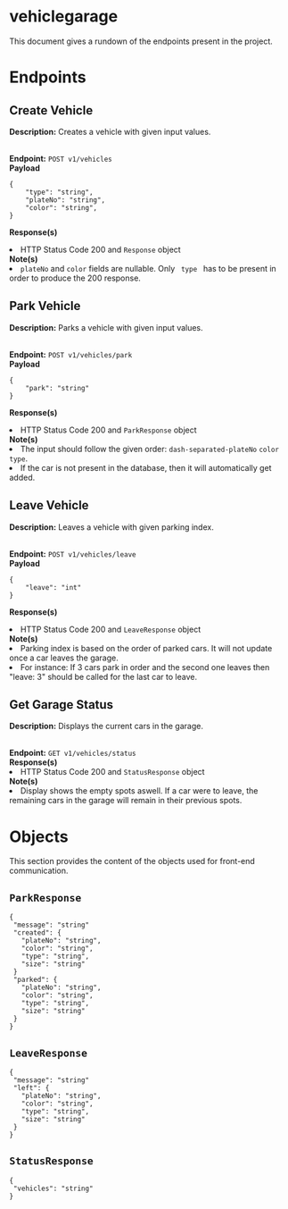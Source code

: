 # vehiclegarage
This document gives a rundown of the endpoints present in the project.
# Endpoints

## Create Vehicle
<p><strong>Description:</strong> Creates a vehicle with given input values.</p><br>
<strong>Endpoint:</strong> <code>POST v1/vehicles</code><br>
<strong> Payload </strong>
<pre><code>{
    "type": "string",
    "plateNo": "string",
    "color": "string",
}
</code></pre>

<strong> Response(s) </strong>
<li>HTTP Status Code 200 and <code>Response</code> object</li>
<strong> Note(s)</strong>
<li><code>plateNo</code> and <code>color</code> fields are nullable. Only <code> type </code> has to be present in order to produce the 200 response.</li>

## Park Vehicle
<p><strong>Description:</strong> Parks a vehicle with given input values.</p><br>
<strong>Endpoint:</strong> <code>POST v1/vehicles/park</code><br>
<strong> Payload </strong>
<pre><code>{
    "park": "string"
}
</code></pre>

<strong> Response(s) </strong>
<li>HTTP Status Code 200 and <code>ParkResponse</code> object</li>
<strong> Note(s)</strong>
<li>The input should follow the given order: <code>dash-separated-plateNo</code> <code>color</code> <code>type</code>.</li>
<li>If the car is not present in the database, then it will automatically get added.</li>

## Leave Vehicle
<p><strong>Description:</strong> Leaves a vehicle with given parking index.</p><br>
<strong>Endpoint:</strong> <code>POST v1/vehicles/leave</code><br>
<strong> Payload </strong>
<pre><code>{
    "leave": "int"
}
</code></pre>

<strong> Response(s) </strong>
<li>HTTP Status Code 200 and <code>LeaveResponse</code> object</li>
<strong> Note(s)</strong>
<li>Parking index is based on the order of parked cars. It will not update once a car leaves the garage.</li>
<li>For instance: If 3 cars park in order and the second one leaves then "leave: 3" should be called for the last car to leave.</li>

## Get Garage Status
<p><strong>Description:</strong> Displays the current cars in the garage.</p><br>
<strong>Endpoint:</strong> <code>GET v1/vehicles/status</code><br>
<strong> Response(s) </strong>
<li>HTTP Status Code 200 and <code>StatusResponse</code> object</li>
<strong> Note(s)</strong>
<li>Display shows the empty spots aswell. If a car were to leave, the remaining cars in the garage will remain in their previous spots.</li>

<h1 id="objects">Objects</h1>
<p>This section provides the content of the objects used for front-end communication.</p>

<h2 id="parkresponse"><code>ParkResponse</code></h2>
<pre><code>{
 "message": "string"
 "created": {
   "plateNo": "string",
   "color": "string",
   "type": "string",
   "size": "string"
 }
 "parked": {
   "plateNo": "string",
   "color": "string",
   "type": "string",
   "size": "string"
 }
}
</code></pre>
<h2 id="leaveresponse"><code>LeaveResponse</code></h2>
<pre><code>{
 "message": "string"
 "left": {
   "plateNo": "string",
   "color": "string",
   "type": "string",
   "size": "string"
 }
}
</code></pre>
<h2 id="statusresponse"><code>StatusResponse</code></h2>
<pre><code>{
 "vehicles": "string"
}
</code></pre>
